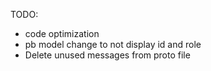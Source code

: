 TODO:
- code optimization
- pb model change to not display id and role
- Delete unused messages from proto file